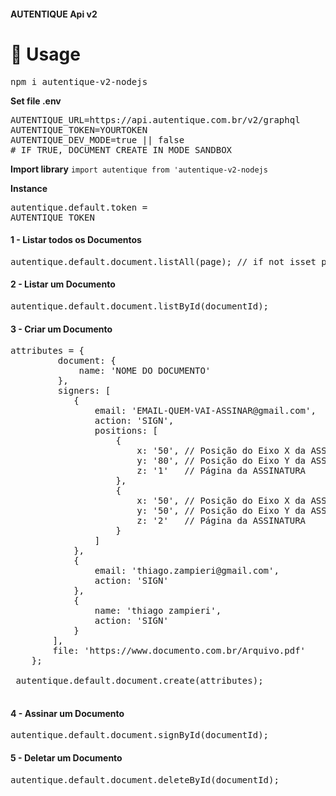 #### <span style="text-align: center">AUTENTIQUE Api v2</span>
# 🚀 Usage
<pre>npm i autentique-v2-nodejs</pre>

**Set file .env**
<pre>
AUTENTIQUE_URL=https://api.autentique.com.br/v2/graphql
AUTENTIQUE_TOKEN=YOURTOKEN
AUTENTIQUE_DEV_MODE=true || false
# IF TRUE, DOCUMENT CREATE IN MODE SANDBOX
</pre>

**Import library** `import autentique from 'autentique-v2-nodejs`

**Instance** <pre>autentique.default.token = AUTENTIQUE_TOKEN</pre>

#### 1 - Listar todos os Documentos
<pre>autentique.default.document.listAll(page); // if not isset page is equal 1</pre>

#### 2 - Listar um Documento
<pre>autentique.default.document.listById(documentId);</pre>

#### 3 - Criar um Documento
<pre>attributes = {
         document: {
             name: 'NOME DO DOCUMENTO'
         },
         signers: [
            {
                email: 'EMAIL-QUEM-VAI-ASSINAR@gmail.com',
                action: 'SIGN',
                positions: [
                    {
                        x: '50', // Posição do Eixo X da ASSINATURA (0 a 100) 
                        y: '80', // Posição do Eixo Y da ASSINATURA (0 a 100)
                        z: '1'   // Página da ASSINATURA
                    },
                    {
                        x: '50', // Posição do Eixo X da ASSINATURA (0 a 100)
                        y: '50', // Posição do Eixo Y da ASSINATURA (0 a 100)
                        z: '2'   // Página da ASSINATURA
                    }
                ]
            },
            { 
                email: 'thiago.zampieri@gmail.com',
                action: 'SIGN'
            },
            { 
                name: 'thiago zampieri',
                action: 'SIGN'
            }
        ],
        file: 'https://www.documento.com.br/Arquivo.pdf'
    };
 
 autentique.default.document.create(attributes);
 </pre>

#### 4 - Assinar um Documento
<pre>autentique.default.document.signById(documentId);</pre>

#### 5 - Deletar um Documento
<pre>autentique.default.document.deleteById(documentId);</pre>
